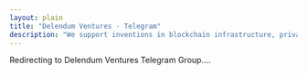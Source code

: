 ```yaml
---
layout: plain
title: "Delendum Ventures - Telegram"
description: "We support inventions in blockchain infrastructure, private computing, and zero-knowledge proof applications"
---
```

<div class="text-center text-large text-white">
    Redirecting to Delendum Ventures Telegram Group....
</div>
<script>
    setTimeout(function(){
        location.href='https://t.me/+9WAAmCpPRadjOTNh';
    }, 1500);
</script>